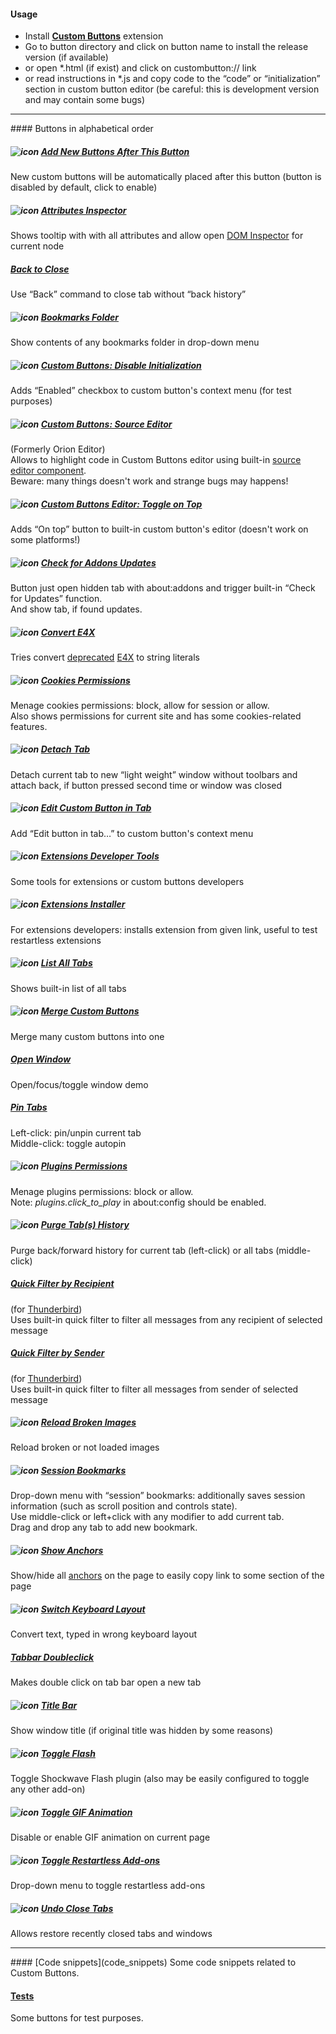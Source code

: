 ﻿#### Usage
* Install **[Custom Buttons](https://addons.mozilla.org/addon/custom-buttons/)** extension
* Go to button directory and click on button name to install the release version (if available)
* or open *.html (if exist) and click on custombutton:// link
* or read instructions in *.js and copy code to the “code” or “initialization” section in custom button editor (be careful: this is development version and may contain some bugs)

<hr>
#### Buttons in alphabetical order

##### ![icon](https://raw.github.com/Infocatcher/Custom_Buttons/master/Add_New_Buttons_After_This_Button/icon.png)&nbsp;[Add New Buttons After This Button](Add_New_Buttons_After_This_Button)
New custom buttons will be automatically placed after this button (button is disabled by default, click to enable)

##### ![icon](https://raw.github.com/Infocatcher/Custom_Buttons/master/Attributes_Inspector/icon.png)&nbsp;[Attributes Inspector](Attributes_Inspector)
Shows tooltip with with all attributes and allow open [DOM Inspector](https://addons.mozilla.org/addon/dom-inspector-6622/) for current node

##### [Back to Close](Back_to_Close)
Use “Back” command to close tab without “back history”

##### ![icon](https://raw.github.com/Infocatcher/Custom_Buttons/master/Bookmarks_Folder/icon.png)&nbsp;[Bookmarks Folder](Bookmarks_Folder)
Show contents of any bookmarks folder in drop-down menu

##### ![icon](https://raw.github.com/Infocatcher/Custom_Buttons/master/CB_Disable_Initialization/icon.png)&nbsp;[Custom Buttons: Disable Initialization](CB_Disable_Initialization)
Adds “Enabled” checkbox to custom button's context menu (for test purposes)

##### ![icon](https://raw.github.com/Infocatcher/Custom_Buttons/master/CB_Source_Editor/icon.png)&nbsp;[Custom Buttons: Source Editor](CB_Source_Editor)
(Formerly Orion Editor)
<br>Allows to highlight code in Custom Buttons editor using built-in [source editor component](https://developer.mozilla.org/en-US/docs/Tools/Editor).
<br>Beware: many things doesn't work and strange bugs may happens!

##### ![icon](https://raw.github.com/Infocatcher/Custom_Buttons/master/CB_Editor_Toggle_on_Top/icons/icon.png)&nbsp;[Custom Buttons Editor: Toggle on Top](CB_Editor_Toggle_on_Top)
Adds “On top” button to built-in custom button's editor (doesn't work on some platforms!)

##### ![icon](https://raw.github.com/Infocatcher/Custom_Buttons/master/Check_for_Addons_Updates/icon.png)&nbsp;[Check for Addons Updates](Check_for_Addons_Updates)
Button just open hidden tab with about:addons and trigger built-in “Check for Updates” function.
<br>And show tab, if found updates.

##### ![icon](https://raw.github.com/Infocatcher/Custom_Buttons/master/Convert_E4X/icon.png)&nbsp;[Convert E4X](Convert_E4X)
Tries convert [deprecated](http://custombuttons.sf.net/forum/viewtopic.php?f=2&t=365) [E4X](https://developer.mozilla.org/en-US/docs/E4X) to string literals

##### ![icon](https://raw.github.com/Infocatcher/Custom_Buttons/master/Cookies_Permissions/icons/icon.png)&nbsp;[Cookies Permissions](Cookies_Permissions)
Menage cookies permissions: block, allow for session or allow.
<br>Also shows permissions for current site and has some cookies-related features.

##### ![icon](https://raw.github.com/Infocatcher/Custom_Buttons/master/Detach_Tab/icon.png)&nbsp;[Detach Tab](Detach_Tab)
Detach current tab to new “light weight” window without toolbars and attach back, if button pressed second time or window was closed

##### ![icon](https://raw.github.com/Infocatcher/Custom_Buttons/master/Edit_Custom_Button_in_Tab/icon.png)&nbsp;[Edit Custom Button in Tab](Edit_Custom_Button_in_Tab)
Add “Edit button in tab…” to custom button's context menu

##### ![icon](https://raw.github.com/Infocatcher/Custom_Buttons/master/Extensions_Developer_Tools/icon.png)&nbsp;[Extensions Developer Tools](Extensions_Developer_Tools)
Some tools for extensions or custom buttons developers

##### ![icon](https://raw.github.com/Infocatcher/Custom_Buttons/master/Extensions_Installer/icon.png)&nbsp;[Extensions Installer](Extensions_Installer)
For extensions developers: installs extension from given link, useful to test restartless extensions

##### ![icon](https://raw.github.com/Infocatcher/Custom_Buttons/master/List_All_Tabs/icon.png)&nbsp;[List All Tabs](List_All_Tabs)
Shows built-in list of all tabs

##### ![icon](https://raw.github.com/Infocatcher/Custom_Buttons/master/Merge_Custom_Buttons/icon.png)&nbsp;[Merge Custom Buttons](Merge_Custom_Buttons)
Merge many custom buttons into one

##### [Open Window](Open_Window)
Open/focus/toggle window demo

##### [Pin Tabs](Pin_Tabs)
Left-click: pin/unpin current tab
<br>Middle-click: toggle autopin

##### ![icon](https://raw.github.com/Infocatcher/Custom_Buttons/master/Plugins_Permissions/icons/icon.png)&nbsp;[Plugins Permissions](Plugins_Permissions)
Menage plugins permissions: block or allow.
<br>Note: *plugins.click_to_play* in about:config should be enabled.

##### ![icon](https://raw.github.com/Infocatcher/Custom_Buttons/master/Purge_Tabs_History/icon.png)&nbsp;[Purge Tab(s) History](Purge_Tabs_History)
Purge back/forward history for current tab (left-click) or all tabs (middle-click)

##### [Quick Filter by Recipient](Quick_Filter_by_Recipient)
(for <a href="http://getthunderbird.com/">Thunderbird</a>)
<br>Uses built-in quick filter to filter all messages from any recipient of selected message

##### [Quick Filter by Sender](Quick_Filter_by_Sender)
(for <a href="http://getthunderbird.com/">Thunderbird</a>)
<br>Uses built-in quick filter to filter all messages from sender of selected message

##### ![icon](https://raw.github.com/Infocatcher/Custom_Buttons/master/Reload_Broken_Images/icon.png)&nbsp;[Reload Broken Images](Reload_Broken_Images)
Reload broken or not loaded images

##### ![icon](https://raw.github.com/Infocatcher/Custom_Buttons/master/Session_Bookmarks/icon.png)&nbsp;[Session Bookmarks](Session_Bookmarks)
Drop-down menu with “session” bookmarks: additionally saves session information (such as scroll position and controls state).
<br>Use middle-click or left+click with any modifier to add current tab.
<br>Drag and drop any tab to add new bookmark.

##### ![icon](https://raw.github.com/Infocatcher/Custom_Buttons/master/Show_Anchors/icon.png)&nbsp;[Show Anchors](Show_Anchors)
Show/hide all <a href="https://en.wikipedia.org/wiki/HTML_element#Anchor">anchors</a> on the page to easily copy link to some section of the page

##### ![icon](https://raw.github.com/Infocatcher/Custom_Buttons/master/Switch_Keyboard_Layout/icon.png)&nbsp;[Switch Keyboard Layout](Switch_Keyboard_Layout)
Convert text, typed in wrong keyboard layout

##### [Tabbar Doubleclick](Tabbar_Doubleclick)
Makes double click on tab bar open a new tab

##### ![icon](https://raw.github.com/Infocatcher/Custom_Buttons/master/Title_Bar/icon.png)&nbsp;[Title Bar](Title_Bar)
Show window title (if original title was hidden by some reasons)

##### ![icon](https://raw.github.com/Infocatcher/Custom_Buttons/master/Toggle_Flash/icon.png)&nbsp;[Toggle Flash](Toggle_Flash)
Toggle Shockwave Flash plugin (also may be easily configured to toggle any other add-on)

##### ![icon](https://raw.github.com/Infocatcher/Custom_Buttons/master/Toggle_GIF_Animation/icon.png)&nbsp;[Toggle GIF Animation](Toggle_GIF_Animation)
Disable or enable GIF animation on current page

##### ![icon](https://raw.github.com/Infocatcher/Custom_Buttons/master/Toggle_Restartless_Add-ons/icon.png)&nbsp;[Toggle Restartless Add-ons](Toggle_Restartless_Add-ons)
Drop-down menu to toggle restartless add-ons

##### ![icon](https://raw.github.com/Infocatcher/Custom_Buttons/master/Undo_Close_Tabs/icons/icon.png)&nbsp;[Undo Close Tabs](Undo_Close_Tabs)
Allows restore recently closed tabs and windows

<hr>
#### [Code snippets](code_snippets)
Some code snippets related to Custom Buttons.

#### [Tests](tests)
Some buttons for test purposes.